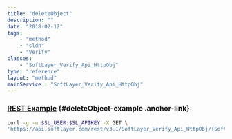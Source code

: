 ```yaml
---
title: "deleteObject"
description: ""
date: "2018-02-12"
tags:
    - "method"
    - "sldn"
    - "Verify"
classes:
    - "SoftLayer_Verify_Api_HttpObj"
type: "reference"
layout: "method"
mainService : "SoftLayer_Verify_Api_HttpObj"
---
```


### [REST Example](#deleteObject-example) <a href="/article/rest/"><i class="fas fa-question"></i></a> {#deleteObject-example .anchor-link} 
```bash
curl -g -u $SL_USER:$SL_APIKEY -X GET \
'https://api.softlayer.com/rest/v3.1/SoftLayer_Verify_Api_HttpObj/{SoftLayer_Verify_Api_HttpObjID}/deleteObject'
```
